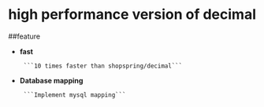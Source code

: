  # high performance version of decimal
 
 ##feature
 
 - **fast**    
 
        ```10 times faster than shopspring/decimal```
 - **Database mapping** 
 
        ```Implement mysql mapping``` 